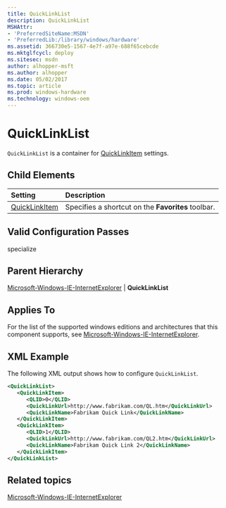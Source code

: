 ```yaml
---
title: QuickLinkList
description: QuickLinkList
MSHAttr:
- 'PreferredSiteName:MSDN'
- 'PreferredLib:/library/windows/hardware'
ms.assetid: 366730e5-1567-4e7f-a97e-688f65cebcde
ms.mktglfcycl: deploy
ms.sitesec: msdn
author: alhopper-msft
ms.author: alhopper
ms.date: 05/02/2017
ms.topic: article
ms.prod: windows-hardware
ms.technology: windows-oem
---
```

# QuickLinkList

`QuickLinkList` is a container for [QuickLinkItem](microsoft-windows-ie-internetexplorer-quicklinklist-quicklinkitem.md) settings.

## Child Elements

| Setting                 | Description                                                                           |
|:------------------------|:--------------------------------------------------------------------------------------|
| [QuickLinkItem](microsoft-windows-ie-internetexplorer-quicklinklist-quicklinkitem.md) | Specifies a shortcut on the <strong>Favorites</strong> toolbar. |

## Valid Configuration Passes

specialize

## Parent Hierarchy

[Microsoft-Windows-IE-InternetExplorer](microsoft-windows-ie-internetexplorer.md) | **QuickLinkList**

## Applies To

For the list of the supported windows editions and architectures that this component supports, see [Microsoft-Windows-IE-InternetExplorer](microsoft-windows-ie-internetexplorer.md).

## XML Example

The following XML output shows how to configure `QuickLinkList`.

```XML
<QuickLinkList>
   <QuickLinkItem>
      <QLID>0</QLID>
      <QuickLinkUrl>http://www.fabrikam.com/QL.htm</QuickLinkUrl>
      <QuickLinkName>Fabrikam Quick Link</QuickLinkName>
   </QuickLinkItem>
   <QuickLinkItem>
      <QLID>1</QLID>
      <QuickLinkUrl>http://www.fabrikam.com/QL2.htm</QuickLinkUrl>
      <QuickLinkName>Fabrikam Quick Link 2</QuickLinkName>
   </QuickLinkItem>
</QuickLinkList>
```

## Related topics

[Microsoft-Windows-IE-InternetExplorer](microsoft-windows-ie-internetexplorer.md)
